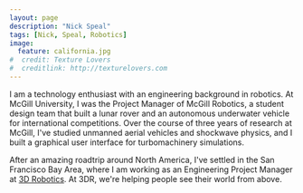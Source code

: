 ```yaml
---
layout: page
description: "Nick Speal"
tags: [Nick, Speal, Robotics]
image:
  feature: california.jpg
#  credit: Texture Lovers
#  creditlink: http://texturelovers.com
---
```



I am a technology enthusiast with an engineering background in robotics. At McGill University, I was the Project Manager of McGill Robotics, a student design team that built a lunar rover and an autonomous underwater vehicle for international competitions. Over the course of three years of research at McGill, I've studied unmanned aerial vehicles and shockwave physics, and I built a graphical user interface for turbomachinery simulations.

After an amazing roadtrip around North America, I've settled in the San Francisco Bay Area, where I am working as an Engineering Project Manager at [3D Robotics](http://www.3drobotics.com). At 3DR, we're helping people see their world from above.